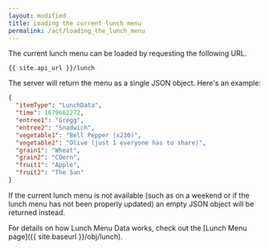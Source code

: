 ```yaml
---
layout: modified
title: Loading the current lunch menu
permalink: /act/loading_the_lunch_menu
---
```

The current lunch menu can be loaded by requesting the following URL.
```
{{ site.api_url }}/lunch
```
The server will return the menu as a single JSON object. Here's an example:
```json
{
  "itemType": "LunchData",
  "time": 1679662272,
  "entree1": "Gregg",
  "entree2": "Snadwich",
  "vegetable1": "Bell Pepper (x230)",
  "vegetable2": "Olive (just 1 everyone has to share)",
  "grain1": "Wheat",
  "grain2": "COern",
  "fruit1": "Apple",
  "fruit2": "The Sun"
}
```

If the current lunch menu is not available (such as on a weekend or if the lunch menu has not been properly updated) an empty JSON object will be returned instead.

For details on how Lunch Menu Data works, check out the [Lunch Menu page]({{ site.baseurl }}/obj/lunch).
